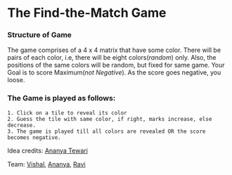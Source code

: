# The Find-the-Match Game

### Structure of Game

The game comprises of a 4 x 4 matrix that have some color. There will be pairs of each color, i.e, there will be eight colors(_random_) only. Also, the positions of the same colors will be random, but fixed for same game. Your Goal is to score Maximum(_not Negative_). As the score goes negative, you loose.

### The Game is played as follows:

	1. Click on a tile to reveal its color
	2. Guess the tile with same color, if right, marks increase, else decrease.
	3. The game is played till all colors are revealed OR the score becomes negative.




Idea credits: [Ananya Tewari](https://github.com/antew7)

Team: [Vishal](https://github.com/i-vishi), [Ananya](https://github.com/antew7), [Ravi](https://github.com/ravivarshney01) 
